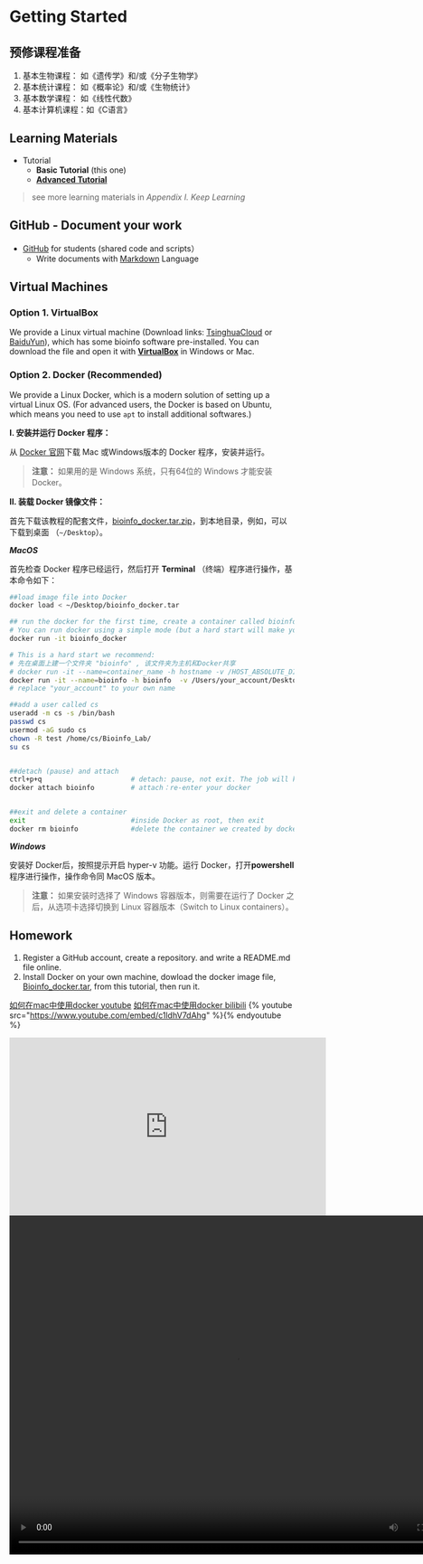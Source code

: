 # Getting Started

## 预修课程准备

1. 基本生物课程：    如《遗传学》和/或《分子生物学》
2. 基本统计课程：    如《概率论》和/或《生物统计》
3. 基本数学课程：    如《线性代数》
4. 基本计算机课程：如《C语言》

## Learning Materials

* Tutorial 
  * **Basic Tutorial** (this one) 
  * [**Advanced Tutorial**](https://lulab.gitbook.io/training)  

> see more learning materials in _Appendix I. Keep Learning_

## GitHub - Document your work 

* [GitHub](https://github.com/lulab/Shared) for students (shared code and scripts）
  * Write documents with [Markdown](https://github.com/adam-p/markdown-here/wiki/Markdown-Cheatsheet) Language

## Virtual Machines

### Option 1. VirtualBox

We provide a Linux virtual machine (Download links: [TsinghuaCloud](https://cloud.tsinghua.edu.cn/d/08cb34ba57cf44b8aea9/) or [BaiduYun](https://pan.baidu.com/s/1ETkey)), which has some bioinfo software pre-installed. You can download the file and open it with [**VirtualBox**](https://www.virtualbox.org/wiki/Downloads) in Windows or Mac.

### Option 2. Docker (Recommended)

We provide a Linux Docker, which is a modern solution of setting up a virtual Linux OS. (For advanced users, the Docker is based on Ubuntu, which means you need to use `apt` to install additional softwares.)

**I. 安装并运行 Docker 程序：**

从 [Docker 官网](https://www.docker.com/get-docker)下载 Mac 或Windows版本的 Docker 程序，安装并运行。

> **注意：** 如果用的是 Windows 系统，只有64位的 Windows 才能安装 Docker。

**II. 装载 Docker 镜像文件：**

首先下载该教程的配套文件，[bioinfo_docker.tar.zip](https://cloud.tsinghua.edu.cn/f/b1f268dec4664c349cf8/)，到本地目录，例如，可以下载到桌面 （`~/Desktop`）。

_**MacOS**_

首先检查 Docker 程序已经运行，然后打开 **Terminal** （终端）程序进行操作，基本命令如下：

```bash
##load image file into Docker
docker load < ~/Desktop/bioinfo_docker.tar

## run the docker for the first time, create a container called bioinfo_docker
# You can run docker using a simple mode (but a hard start will make your life easier later):
docker run -it bioinfo_docker

# This is a hard start we recommend: 
# 先在桌面上建一个文件夹 "bioinfo" , 该文件夹为主机和Docker共享
# docker run -it --name=container_name -h hostname -v /HOST_ABSOLUTE_DIR:/CONTAINER_ABSOLUTE_DIR image_name:tag
docker run -it --name=bioinfo -h bioinfo  -v /Users/your_account/Desktop/bioinfo:/desktop bioinfo_docker
# replace "your_account" to your own name

##add a user called cs
useradd -m cs -s /bin/bash
passwd cs
usermod -aG sudo cs
chown -R test /home/cs/Bioinfo_Lab/
su cs


##detach (pause) and attach
ctrl+p+q                      # detach: pause, not exit. The job will keep running in the background. 
docker attach bioinfo         # attach：re-enter your docker


##exit and delete a container
exit                          #inside Docker as root, then exit
docker rm bioinfo             #delete the container we created by docker run
```

_**Windows**_

安装好 Docker后，按照提示开启 hyper-v 功能。运行 Docker，打开**powershell** 程序进行操作，操作命令同 MacOS 版本。

> **注意：** 如果安装时选择了 Windows 容器版本，则需要在运行了  Docker 之后，从选项卡选择切换到 Linux 容器版本（Switch to Linux containers）。

## Homework

1. Register a GitHub account, create a repository. and write a README.md file online.
2. Install Docker on your own machine, dowload the docker image file, [Bioinfo_docker.tar](https://cloud.tsinghua.edu.cn/f/fef06408bbc446f6bb6e/?dl=1), from this tutorial, then run it. 

[如何在mac中使用docker youtube](https://youtu.be/c1ldhV7dAhg)
[如何在mac中使用docker bilibili](https://www.bilibili.com/video/av30426956/)
{% youtube src="https://www.youtube.com/embed/c1ldhV7dAhg" %}{% endyoutube %}
<iframe width="560" height="315" src="https://www.youtube.com/embed/c1ldhV7dAhg" frameborder="0" allow="autoplay; encrypted-media" allowfullscreen></iframe>

<video width="800" height="600" controls>
  <source src=".gitbook/assets/igv.mp4" type="video/mp4">
  Gitbook can't use mp4
</video>
